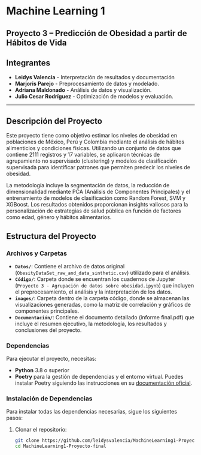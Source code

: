 # Machine Learning 1
## Proyecto 3 – Predicción de Obesidad a partir de Hábitos de Vida

## Integrantes
* **Leidys Valencia** - Interpretación de resultados y documentación
* **Marjoris Parejo** - Preprocesamiento de datos y modelado.
* **Adriana Maldonado** - Análisis de datos y visualización.
* **Julio Cesar Rodríguez** - Optimización de modelos y evaluación.

---

## Descripción del Proyecto

Este proyecto tiene como objetivo estimar los niveles de obesidad en poblaciones de México, Perú y Colombia mediante el análisis de hábitos alimenticios y condiciones físicas. Utilizando un conjunto de datos que contiene 2111 registros y 17 variables, se aplicaron técnicas de agrupamiento no supervisado (clustering) y modelos de clasificación supervisada para identificar patrones que permiten predecir los niveles de obesidad.

La metodología incluye la segmentación de datos, la reducción de dimensionalidad mediante PCA (Análisis de Componentes Principales) y el entrenamiento de modelos de clasificación como Random Forest, SVM y XGBoost. Los resultados obtenidos proporcionan insights valiosos para la personalización de estrategias de salud pública en función de factores como edad, género y hábitos alimentarios.

## Estructura del Proyecto

### Archivos y Carpetas

* **`Datos/`**: Contiene el archivo de datos original (`ObesityDataSet_raw_and_data_sinthetic.csv`) utilizado para el análisis.
* **`Código/`**: Carpeta donde se encuentran los cuadernos de Jupyter (`Proyecto 3 - Agrupación de datos sobre obesidad.ipynb`) que incluyen el preprocesamiento, el análisis y la interpretación de los datos.
* **`images/`**: Carpeta dentro de la carpeta código, donde se almacenan las visualizaciones generadas, como la matriz de correlación y gráficos de componentes principales.
* **`Documentación/`**: Contiene el documento detallado (informe final.pdf) que incluye el resumen ejecutivo, la metodología, los resultados y conclusiones del proyecto.

### Dependencias

Para ejecutar el proyecto, necesitas:

- **Python** 3.8 o superior
- **Poetry** para la gestión de dependencias y el entorno virtual. Puedes instalar Poetry siguiendo las instrucciones en su [documentación oficial](https://python-poetry.org/docs/).

### Instalación de Dependencias

Para instalar todas las dependencias necesarias, sigue los siguientes pasos:

1. Clonar el repositorio:

   ```bash
   git clone https://github.com/leidysvalencia/MachineLearning1-Proyecto-final.git
   cd MachineLearning1-Proyecto-final

